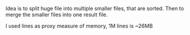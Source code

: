 Idea is to split huge file into multiple smaller files, that are sorted.
Then to merge the smaller files into one result file.

I used lines as proxy measure of memory, 1M lines is ~26MB